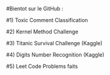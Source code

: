 #Bientot sur le GitHub :

#1) Toxic Comment Classification 

#2) Kernel Method Challenge

#3) Titanic Survival Challenge (Kaggle)

#4) Digits Number Recognition (Kaggle)

#5) Leet Code Problems faits
